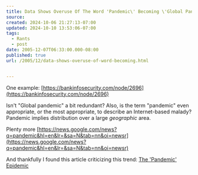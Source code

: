 ```yaml
---
title: Data Shows Overuse Of The Word 'Pandemic\' Becoming \'Global Pandemic'
source: 
created: 2024-10-06 21:27:13-07:00
updated: 2024-10-10 13:53:06-07:00
tags:
  - Rants
  - post
date: 2005-12-07T06:33:00.000-08:00
published: true
url: /2005/12/data-shows-overuse-of-word-becoming.html


---
```



One example: [https://bankinfosecurity.com/node/2696](https://bankinfosecurity.com/node/2696)  
  
Isn't "Global pandemic" a bit redundant? Also, is the term "pandemic" even appropriate, or the most appropriate, to describe an Internet-based malady? Pandemic implies distribution over a large _geographic_ area.  
  
Plenty more [https://news.google.com/news?q=pandemic&hl=en&lr=&sa=N&tab=nn&oi=newsr](https://news.google.com/news?q=pandemic&hl=en&lr=&sa=N&tab=nn&oi=newsr)  
  
And thankfully I found this article criticizing this trend: [The 'Pandemic' Epidemic](https://blogs.chicagotribune.com/news_columnists_ezorn/2005/11/the_pandemic_ep.html)